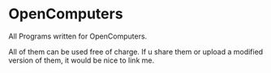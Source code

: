 # OpenComputers
All Programs written for OpenComputers.

All of them can be used free of charge. If u share them or upload a modified version of them, it would be nice to link me.
